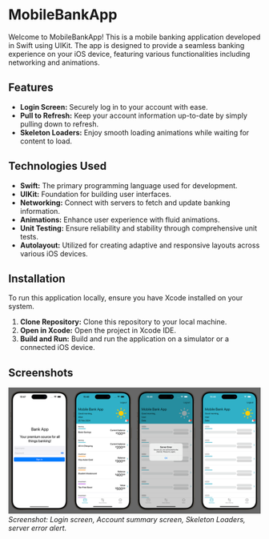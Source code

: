 # MobileBankApp

Welcome to MobileBankApp! This is a mobile banking application developed in Swift using UIKit. The app is designed to provide a seamless banking experience on your iOS device, featuring various functionalities including networking and animations.

## Features

- **Login Screen:** Securely log in to your account with ease.
- **Pull to Refresh:** Keep your account information up-to-date by simply pulling down to refresh.
- **Skeleton Loaders:** Enjoy smooth loading animations while waiting for content to load.

## Technologies Used

- **Swift:** The primary programming language used for development.
- **UIKit:** Foundation for building user interfaces.
- **Networking:** Connect with servers to fetch and update banking information.
- **Animations:** Enhance user experience with fluid animations.
- **Unit Testing:** Ensure reliability and stability through comprehensive unit tests.
- **Autolayout:** Utilized for creating adaptive and responsive layouts across various iOS devices.

## Installation

To run this application locally, ensure you have Xcode installed on your system.

1. **Clone Repository:** Clone this repository to your local machine.
2. **Open in Xcode:** Open the project in Xcode IDE.
3. **Build and Run:** Build and run the application on a simulator or a connected iOS device.

## Screenshots

![App](MobileBankApp/Files/Assets.xcassets/readmePic.imageset/readmePic.png)
*Screenshot: Login screen, Account summary screen, Skeleton Loaders, server error alert.*
